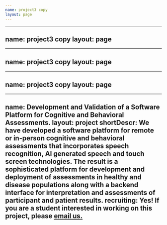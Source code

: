 ```yaml
---
name: project3 copy
layout: page
---
```

---
name: project3 copy
layout: page
---
---
name: project3 copy
layout: page
---
---
name: project3 copy
layout: page
---
---
name: Development and Validation of a Software Platform for Cognitive and Behavioral Assessments.
layout: project
shortDescr: We have developed a software platform for remote or in-person cognitive and behavioral assessments that incorporates speech recognition, AI generated speech and touch screen technologies. The result is a sophisticated platform for development and deployment of assessments in healthy and disease populations along with a backend interface for interpretation and assessments of participant and patient results. 
recruiting: Yes! If you are a student interested in working on this project, please <a href="mailto:jsteffen@uottawa.ca">email us.</a>
---
